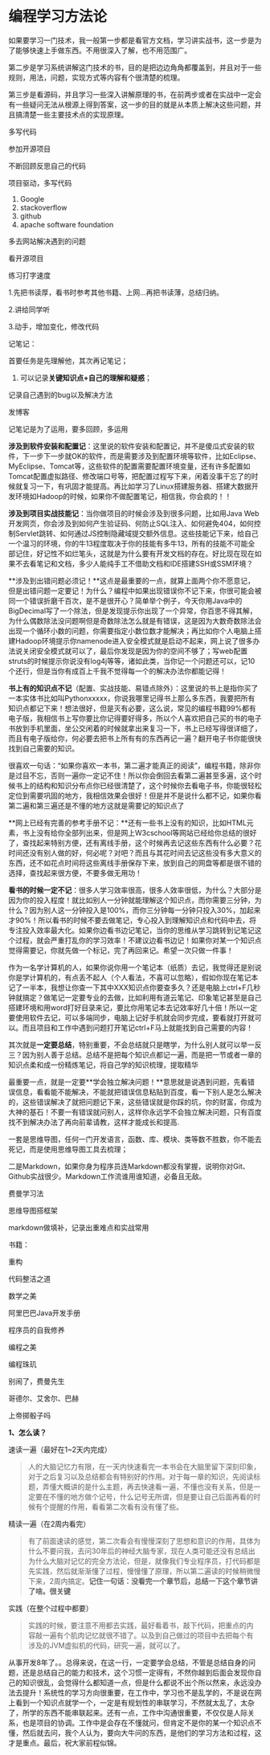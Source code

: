# 编程学习方法论

如果要学习一门技术，我一般第一步都是看官方文档，学习讲实战书，这一步是为了能够快速上手做东西。不用很深入了解，也不用范围广。

第二步是学习系统讲解这门技术的书，目的是把边边角角都覆盖到，并且对于一些规则，用法，问题，实现方式等内容有个很清楚的梳理。

第三步是看源码，并且学习一些深入讲解原理的书，在前两步或者在实战中一定会有一些疑问无法从根源上得到答案，这一步的目的就是从本质上解决这些问题，并且搞清楚一些主要技术点的实现原理。



多写代码



参加开源项目



不断回顾反思自己的代码



项目驱动，多写代码

1. Google
2. stackoverflow
3. github
4. apache software foundation

多去网站解决遇到的问题



看开源项目



练习打字速度



1.先把书读厚，看书时参考其他书籍、上网...再把书读薄，总结归纳。

2.讲给同学听

3.动手，增加变化，修改代码

记笔记：

首要任务是先理解他，其次再记笔记；

1. 可以记录**关键知识点+自己的理解和疑惑**；

记录自己遇到的bug以及解决方法

发博客

记笔记是为了运用，要多回顾，多运用





**涉及到软件安装和配置记**：这里说的软件安装和配置记，并不是傻瓜式安装的软件，下一步下一步就OK的软件，而是需要涉及到配置环境等软件，比如Eclipse、MyEclipse、Tomcat等，这些软件的配置需要配置环境变量，还有许多配置如Tomcat配置虚拟路径、修改端口号等，把配置过程写下来，闲着没事干忘了的时候就复习一下，有巩固才能提高。再比如学习了Linux搭建服务器、搭建大数据开发环境如Hadoop的时候，如果你不做配置笔记，相信我，你会疯的！！

**涉及到项目实战技能记**：当你做项目的时候会涉及到很多问题，比如用Java Web开发网页，你会涉及到如何产生验证码、何防止SQL注入、如何避免404，如何控制Servlet跳转、如何通过JS控制隐藏域提交额外信息。这些技能记下来，给自己一个温习的环境，你的牛13程度取决于你的技能有多牛13，所有的技能不可能全部记住，好记性不如烂笔头，这就是为什么要有开发文档的存在。好比现在现在如果不去看笔记和文档，多少人能纯手工不借助文档和IDE搭建SSH或SSM环境？

**涉及到出错问题必须记！**这点是最重要的一点，就算上面两个你不愿意记，但是出错问题一定要记！为什么？编程中如果出现错误你不记下来，你很可能会被同一个错误折磨千百次，是不是很开心？简单举个例子，今天你用Java中的BigDecimal写了一个除法，但是发现提示你出现了一个异常，你百思不得其解，为什么偶数除法没问题啊但是奇数除法怎么就是有错误，这是因为大数奇数除法会出现一个循环小数的问题，你需要指定小数位数才能解决；再比如你个人电脑上搭建Hadoop环境提示你namenode进入安全模式就是启动不起来，网上说了很多办法说关闭安全模式就可以了，最后你发现是因为你的空间不够了；写web配置struts的时候提示你说没有log4j等等，诸如此类，当你记一个问题还可以，记10个还行，但是当你有成百上千我不觉得每一个的解决办法你都能记得！

**书上有的知识点不记**（配置、实战技能、易错点除外）：这里说的书上是指你买了一本实体书比如叫Pythonxxxxx，你说我哪里记得书上那么多东西，我要把所有知识点都记下来！想法很好，但是灭有必要，这么说，常见的编程书籍99%都有电子版，我相信书上写你要比你记得要好得多，所以个人喜欢把自己买的书的电子书放到手机里面，坐公交闲着的时候就拿出来复习一下，书上已经写得很详细了，而且有电子版给你，何必要去把书上所有有的东西再记一遍？翻开电子书你能很快找到自己需要的知识。

很喜欢一句话：“如果你喜欢一本书，第二遍才能真正的阅读”，编程书籍，除非你是过目不忘，否则一遍你一定记不住！所以你会倒回去看第二遍甚至多遍，这个时候书上的结构和知识分布点你已经很清楚了，这个时候你去看电子书，你能很轻松定位到需要巩固的地方，我相信效果会很好！但是并不是说什么都不记，如果你看第二遍和第三遍还是不懂的地方这就是需要记的知识点了

**网上已经有完善的参考手册不记：**还有一些书上没有的知识，比如HTML元素，书上没有给你全部列出来，但是网上W3cschool等网站已经给你总结的很好了，查找起来特别方便，还有离线手册，这个时候再去记这些东西有什么必要？花时间还没有别人做的好，何必呢？对吧？而且与其花时间去记这些没有多大意义的东西，还不如花点时间将这些离线手册保存下来，放到自己的网盘等都是很不错的选择，查找起来很方便，不要多做无用功！

**看书的时候一定不记**：很多人学习效率很高，很多人效率很低，为什么？大部分是因为你的投入程度！就比如别人一分钟就能理解这个知识点，而你需要三分钟，为什么？因为别人这一分钟投入是100%，而你三分钟每一分钟只投入30%，加起来才90%！所以看书的时候不要去做笔记，专心投入到理解知识点和代码中去，将专注投入效率最大化。如果你边看书边记笔记，当你的思维从学习跳转到记笔记这个过程，就会严重打乱你的学习效率！不建议边看书边记！如果你对某一个知识点觉得需要记，你就先做一个标记，完了再回来记。希望一次只做一件事！



作为一名学计算机的人，如果你说你用一个笔记本（纸质）去记，我觉得还是别说你是学计算机的，有点丢不起人（个人看法，不喜可以忽略），假如你现在笔记本记了一半本，我想让你查一下其中XXX知识点你要查多久？还是电脑上ctrl+F几秒钟就搞定？做笔记一定要专业的去做，比如利用有道云笔记、印象笔记甚至是自己搭建环境和用word打好目录来记，要比你用笔记本去记效率好几十倍！所以一定要使用软件去记，可以多端同步，电脑上记好手机就会同步完成，要看就打开就可以。而且项目和工作中遇到问题打开笔记ctrl+F马上就能找到自己需要的内容！

​        其次就是**一定要总结**，特别重要，不会总结就只是瞎学，为什么别人就可以举一反三？因为别人善于总结。总结不是把每个知识点都记一遍，而是把一节或者一章的知识点柔和成一份精炼笔记，将自己学的知识梳理，提取精华

​        最重要一点，就是一定要**学会独立解决问题！**意思就是说遇到问题，先看错误信息，看看能不能解决，不能就把错误信息粘贴到百度，看一下别人是怎么解决的，这些错误解决了就把问题记下来，这些错误就是你踩的坑，你的财富，你成为大神的基石！不要一有错误就问别人，这样你永远学不会独立解决问题，只有百度找不到解决办法了再向前辈请教，这样才能成长和提高.

一套是思维导图，任何一门开发语言，函数、库、模块、类等数不胜数，你不能去死记，而是使用思维导图工具去梳理；

二是Markdown，如果你身为程序员连Markdown都没有掌握，说明你对Git、Github实战很少。Markdown工作流谁用谁知道，必备且无敌。



费曼学习法

思维导图搭框架

markdown做填补，记录出重难点和实战常用







书籍：

重构

代码整洁之道

数学之美

阿里巴巴Java开发手册

程序员的自我修养

编程之美

编程珠玑

别闹了，费曼先生

哥德尔、艾舍尔、巴赫

上帝掷骰子吗

**1、怎么读？**

速读一遍（最好在1~2天内完成）

> 人的大脑记忆力有限，在一天内快速看完一本书会在大脑里留下深刻印象，对于之后复习以及总结都会有特别好的作用。对于每一章的知识，先阅读标题，弄懂大概讲的是什么主题，再去快速看一遍，不懂也没有关系，但是一定要在不懂的地方做个记号，什么记号无所谓，但是要让自己后面再看的时候有个提醒的作用，看看第二次看有没有懂了些。

精读一遍（在2周内看完）

> 有了前面速读的感觉，第二次看会有慢慢深刻了思想和意识的作用，具体为什么不要问我，去问30年后的神经大脑专家，现在人类可能还没有总结出为什么大脑对记忆的完全方法论，但是，就像我们专业程序员，打代码都是先实践，然后就渐渐懂了过程，慢慢懂了原理，所以第二遍读的时候稍微慢下来，2周内搞定。**记住一句话：没看完一个章节后，总结一下这个章节讲了啥。很关键**

实践（在整个过程中都要）

> 实践的时候，要注意不用都去实践，最好看着书，敲下代码，把重点的内 容敲一遍有个肌肉记忆就很不错了。以及到自己做过的项目中去把每个有 涉及的JVM虚拟机的代码，研究一遍，就可以了。



从事开发8年了。。总得来说，在这一行，一定要学会总结，不管是总结自身的问题，还是总结自己的能力和技术，这个习惯一定得有，不然你越到后面会发现你自己的知识很乱，会觉得什么都知道一点，但是什么都说不出个所以然来，永远没办法去提升！系统性的学习方向很重要，在工作中，学习也不是乱学的，不是说在网上看到一个知识点就学一个，一定是有规划性的串联学习，不然就太乱了，太杂了，所学的东西不能串联起来。还有一点，工作中沟通很重要，不仅仅是人际关系，也是项目的协调。工作中是会存在不懂就问，但肯定不是你的某一个知识点不懂，然后就去问，我个人认为，要向大牛问的东西，是他们的学习方法和过程，这才是重点。最后，祝大家前程似锦。